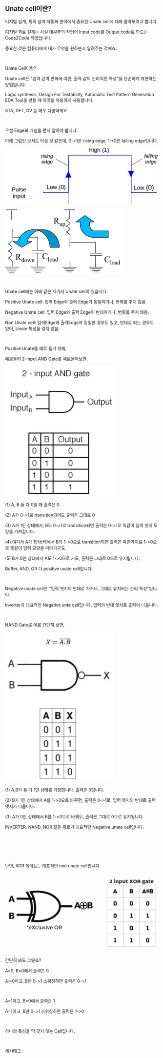 ## Unate cell이란?

디지털 설계, 특히 설계 자동화 분야에서 중요한 Unate cell에 대해 알아보려고 합니다.

디지털 회로 설계는 사실 대부분의 작업이 Input code를 Output code로 만드는 Code2Code 작업입니다.

중요한 것은 컴퓨터에게 내가 무엇을 원하는지 알려주는 것에죠.

​

Unate Cell이란?

Unate cell은 "입력 값의 변화에 따른, 출력 값의 논리적인 특성"을 단순하게 표현하는 방법입니다.

Logic synthesis, Design For Testability, Automatic Test Pattern Generation EDA Tool을 만들 때 이것을 유용하게 사용합니다.

STA, DFT, DV 등 매우 다양하게요.

​

우선 Edge의 개념을 먼저 알아야 합니다.

아래 그림만 보셔도 아실 것 같은데, 0->1은 rising edge, 1->0은 falling edge입니다.

![0](./asset/0.png)

![1](./asset/1.png)

​

Unate cell에는 아래 같은 세가지 Unate cell이 있습니다.

Positive Unate cell: 입력 Edge와 출력 Edge가 동일하거나, 변화를 주지 않음

Negative Unate cell: 입력 Edge와 출력 Edge이 반대이거나, 변화를 주지 않음.

Non Unate cell: 입력Edge와 출력Edge과 동일한 경우도 있고, 반대로 되는 경우도 있어, Unate 특성을 갖지 않음.

​

Positive Unate를 예로 들기 위해,

예를들어 2-input AND Gate를 예로들어보면, 

![2](./asset/2.png)

(1) A, B 둘 다 0일 때 출력은 0

(2) A가 0->1로 transition되어도 출력은 그대로 0

(3) A가 1인 상태에서, B도 0->1로 transition되면 출력은 0->1로 똑같이 입력 엣지 모양을 가져갑니다.

(4) 여기서 A가 1인상태에서 B가 1->0으로 transition되면 출력은 마찬가지로 1->0으로 똑같이 입력 모양을 따라가구요.

(5) B가 0인 상태에서 A도 1->0으로  가도, 출력은 그대로 0으로 유지됩니다.

Buffer, AND, OR 다 positive unate cell입니다.

​

Negative unate cell은 "입력 엣지의 반대로 가거나, 그대로 유지되는 논리 특성"입니다.

Inverter가 대표적인 Negative unte cell입니다. 입력의 반대 엣지로 출력이 나옵니다.

​

NAND Gate로 예를 간단히 보면,

![3](./asset/3.png)

(1) A,B가 둘 다 1인 상태를 가정합니다. 출력은 0입니다.

(2) B가 1인 상태에서 A를 1->0으로 바꾸면, 출력은 0->1로, 입력 엣지의 반대로 출력 엣지가 나옵니다.

(3) A가 0인 상태에서 B를 1->0으로 바꿔도, 출력은 그대로 0으로 유지됩니다.

INVERTER, NAND, NOR 같은 회로가 대표적인 Negative unate cell입니다.

​

​

​

반면, XOR 게이트는 대표적인 non unate cell입니다

![4](./asset/4.png)

간단히 봐도 그렇죠?

A=0, B=0에서 출력은 0

A는0이고, B만 0->1 스위칭하면 출력은 0->1

​

A=1이고, B=0에서 출력은 1

A=1이고, B만 0->1 스위칭하면 출력은 1->0

​

하나의 특성을 딱 갖지 않는 Cell입니다.

​

 해시태그 : 